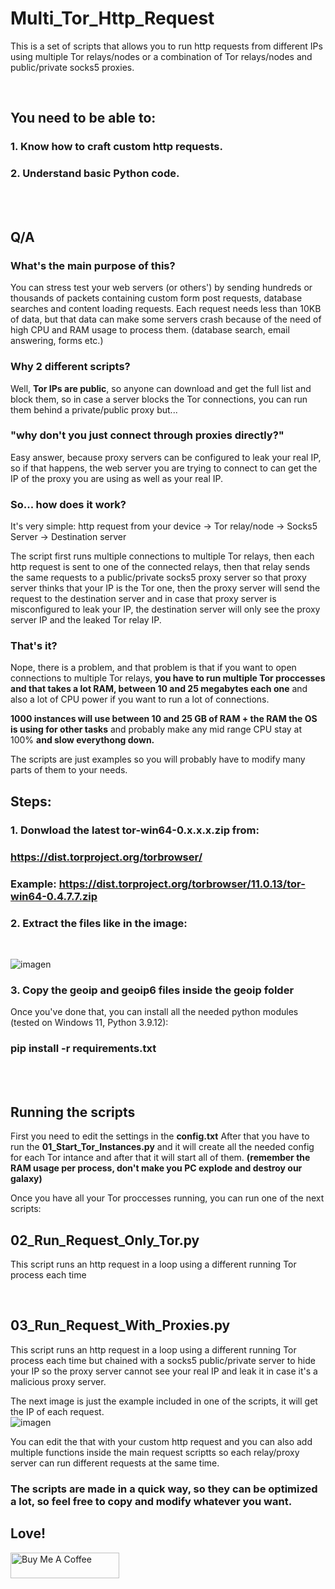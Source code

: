 # Multi_Tor_Http_Request

This is a set of scripts that allows you to run http requests from different IPs using multiple Tor relays/nodes or a combination of Tor relays/nodes and public/private socks5 proxies.

<br />

## You need to be able to:

### 1. Know how to craft custom http requests.
### 2. Understand basic Python code.

<br />
<br />

## Q/A

### What's the main purpose of this?

You can stress test your web servers (or others') by sending hundreds or thousands of packets containing custom form post requests, database searches and content loading requests.
Each request needs less than 10KB of data, but that data can make some servers crash because of the need of high CPU and RAM usage to process them.
(database search, email answering, forms etc.)



### Why 2 different scripts?

Well, **Tor IPs are public**, so anyone can download and get the full list and block them, so in case a server blocks the Tor connections,
you can run them behind a private/public proxy but... 

### "why don't you just connect through proxies directly?"

Easy answer, because proxy servers can be configured to leak your real IP, so if that happens, the web server you are trying to connect to can get the IP
of the proxy you are using as well as your real IP.

### So... how does it work?

It's very simple:
http request from your device -> Tor relay/node -> Socks5 Server -> Destination server

The script first runs multiple connections to multiple Tor relays, then each http request is sent to one of the connected relays,
then that relay sends the same requests to a public/private socks5 proxy server so that proxy server thinks that your IP is the Tor one,
then the proxy server will send the request to the destination server and in case that proxy server is misconfigured to leak your IP,
the destination server will only see the proxy server IP and the leaked Tor relay IP.


### That's it?
Nope, there is a problem, and that problem is that if you want to open connections to multiple Tor relays, **you have to run multiple Tor proccesses
and that takes a lot RAM, between 10 and 25 megabytes each one** and also a lot of CPU power if you want to run a lot of connections.

**1000 instances will use between 10 and 25 GB of RAM + the RAM the OS is using for other tasks** and probably make any mid range CPU stay at 100% **and slow
everythong down.**

The scripts are just examples so you will probably have to modify many parts of them to your needs.

## Steps:

### 1.  Donwload the latest tor-win64-0.x.x.x.zip from:
###     https://dist.torproject.org/torbrowser/
###     Example: https://dist.torproject.org/torbrowser/11.0.13/tor-win64-0.4.7.7.zip

### 2.	Extract the files like in the image:
<br />

![imagen](https://user-images.githubusercontent.com/1978099/169203804-2f36b0fe-7c73-4bdb-844d-f48e4c5c2eb8.png)

### 3.  Copy the geoip and geoip6 files inside the geoip folder

 Once you've done that, you can install all the needed python modules (tested on Windows 11, Python 3.9.12):

### pip install -r requirements.txt

<br />
<br />

## Running the scripts

First you need to edit the settings in the **config.txt**
After that you have to run the **01_Start_Tor_Instances.py** and it will create all the needed config for each Tor intance
and after that it will start all of them. **(remember the RAM usage per process, don't make you PC explode and destroy our galaxy)**

Once you have all your Tor proccesses running, you can run one of the next scripts:

## 02_Run_Request_Only_Tor.py
This script runs an http request in a loop using a different running Tor process each time

<br />

## 03_Run_Request_With_Proxies.py
This script runs an http request in a loop using a different running Tor process each time but chained with a socks5 public/private server to hide your IP
so the proxy server cannot see your real IP and leak it in case it's a malicious proxy server.




The next image is just the example included in one of the scripts, it will get the IP of each request.
<br />
![imagen](https://user-images.githubusercontent.com/1978099/169211489-e7b95b3a-ddb0-44b4-9688-298d4510dd70.png)


You can edit the that with your custom http request and you can also add multiple functions inside the main request scriptts so each relay/proxy server
can run different requests at the same time.


### The scripts are made in a quick way, so they can be optimized a lot, so feel free to copy and modify whatever you want.

## Love!

<a href="https://www.buymeacoffee.com/ANTONIOPS" target="_blank"><img src="https://cdn.buymeacoffee.com/buttons/default-orange.png" alt="Buy Me A Coffee" height="41" width="174"></a>

